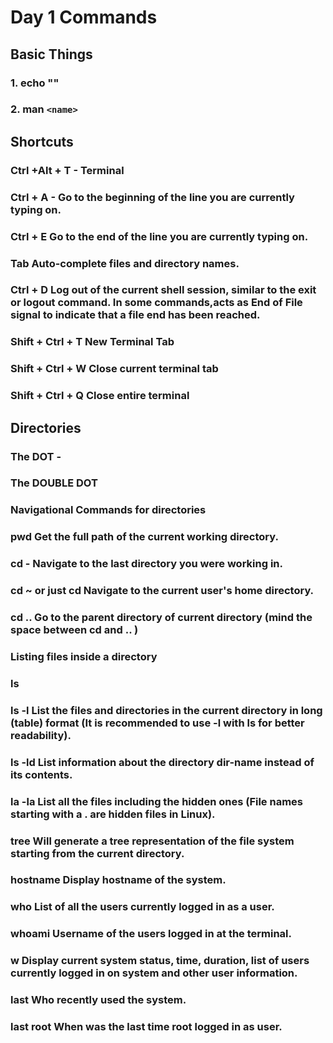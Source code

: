 # Day 1 Commands

## Basic Things

### 1. echo ""

### 2. man `<name>`





## Shortcuts

### **Ctrl +Alt + T - Terminal**

### **Ctrl + A - Go to the beginning of the line you are currently typing on.**

### **Ctrl + E Go to the end of the line you are currently typing on.**

### **Tab Auto-complete files and directory names.**

### **Ctrl + D Log out of the current shell session, similar to the exit or logout command. In some commands,acts as End of File signal to indicate that a file end has been reached.**

### **Shift + Ctrl + T New Terminal Tab**

### **Shift + Ctrl + W Close current terminal tab**

### **Shift + Ctrl + Q Close entire terminal**



## Directories

### The DOT - 

### The DOUBLE DOT

### Navigational Commands for directories

### pwd Get the full path of the current working directory.

### cd - Navigate to the last directory you were working in.

### cd ~ or just cd Navigate to the current user's home directory.

### cd .. Go to the parent directory of current directory (mind the space between cd and .. )

### Listing files inside a directory

### ls

### ls -l List the files and directories in the current directory in long (table) format (It is recommended to use -l with ls for better readability).

### ls -ld List information about the directory dir-name instead of its contents.

### la -la List all the files including the hidden ones (File names starting with a . are hidden files in Linux).

### tree Will generate a tree representation of the file system starting from the current directory.

### hostname Display hostname of the system.

### who List of all the users currently logged in as a user.

### whoami Username of the users logged in at the terminal.

### w Display current system status, time, duration, list of users currently logged in on system and other user information.

### last Who recently used the system.

### last root When was the last time root logged in as user.



